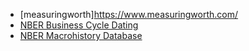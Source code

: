 - [measuringworth]https://www.measuringworth.com/
- [NBER  Business Cycle Dating](https://www.nber.org/research/business-cycle-dating)
- [NBER Macrohistory Database](https://www.nber.org/research/data/nber-macrohistory-database)